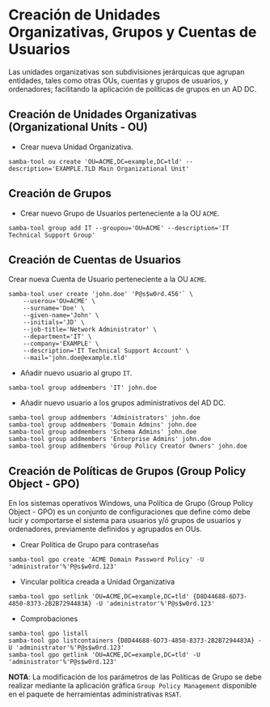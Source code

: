 # Creación de Unidades Organizativas, Grupos y Cuentas de Usuarios

Las unidades organizativas son subdivisiones jerárquicas que agrupan entidades, tales como otras OUs, cuentas y grupos de usuarios, y ordenadores; facilitando la aplicación de políticas de grupos en un AD DC.

## Creación de Unidades Organizativas (Organizational Units - OU)

* Crear nueva Unidad Organizativa.

`samba-tool ou create 'OU=ACME,DC=example,DC=tld' --description='EXAMPLE.TLD Main Organizational Unit'`

## Creación de Grupos

* Crear nuevo Grupo de Usuarios perteneciente a la OU `ACME`.

`samba-tool group add IT --groupou='OU=ACME' --description='IT Technical Support Group'`

## Creación de Cuentas de Usuarios

Crear nueva Cuenta de Usuario perteneciente a la OU `ACME`.

    samba-tool user create 'john.doe' 'P@s$w0rd.456'` \
        --userou='OU=ACME' \
        --surname='Doe' \
        --given-name='John' \
        --initials='JD' \
        --job-title='Network Administrator' \
        --department='IT' \
        --company='EXAMPLE' \
        --description='IT Technical Support Account' \
        --mail='john.doe@example.tld'

* Añadir nuevo usuario al grupo `IT`.

`samba-tool group addmembers 'IT' john.doe`

* Añadir nuevo usuario a los grupos administrativos del AD DC.

`samba-tool group addmembers 'Administrators' john.doe`  
`samba-tool group addmembers 'Domain Admins' john.doe`  
`samba-tool group addmembers 'Schema Admins' john.doe`  
`samba-tool group addmembers 'Enterprise Admins' john.doe`  
`samba-tool group addmembers 'Group Policy Creator Owners' john.doe`

## Creación de Políticas de Grupos (Group Policy Object - GPO)

En los sistemas operativos Windows, una Política de Grupo (Group Policy Object - GPO) es un conjunto de configuraciones que define cómo debe lucir y comportarse el sistema para usuarios y/ó grupos de usuarios y ordenadores, previamente definidos y agrupados en OUs.

* Crear Política de Grupo para contraseñas

`samba-tool gpo create 'ACME Domain Password Policy' -U 'administrator'%'P@s$w0rd.123'`

* Vincular política creada a Unidad Organizativa

`samba-tool gpo setlink 'OU=ACME,DC=example,DC=tld' {D8D44688-6D73-4850-8373-2B2B7294483A} -U 'administrator'%'P@s$w0rd.123'`

* Comprobaciones

`samba-tool gpo listall`  
`samba-tool gpo listcontainers {D8D44688-6D73-4850-8373-2B2B7294483A} -U 'administrator'%'P@s$w0rd.123'`  
`samba-tool gpo getlink 'OU=ACME,DC=example,DC=tld' -U 'administrator'%'P@s$w0rd.123'`

**NOTA**: La modificación de los parámetros de las Políticas de Grupo se debe realizar mediante la aplicación gráfica `Group Policy Management` disponible en el paquete de herramientas administrativas `RSAT`.

